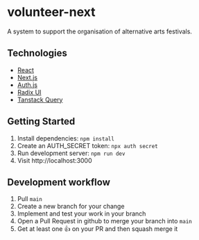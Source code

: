 # volunteer-next

A system to support the organisation of alternative arts festivals.

## Technologies

- [React](https://react.dev/)
- [Next.js](https://nextjs.org)
- [Auth.js](https://authjs.dev)
- [Radix UI](https://www.radix-ui.com/)
- [Tanstack Query](https://tanstack.com/query/latest)

## Getting Started

1. Install dependencies: `npm install`
2. Create an AUTH_SECRET token: `npx auth secret`
3. Run development server: `npm run dev`
4. Visit http://localhost:3000

## Development workflow

1. Pull `main`
2. Create a new branch for your change
3. Implement and test your work in your branch
4. Open a Pull Request in github to merge your branch into `main`
5. Get at least one 👍 on your PR and then squash merge it
